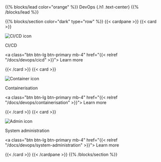 {{% blocks/lead color="orange" %}}
DevOps
{.h1 .text-center}
{{% /blocks/lead %}}

{{% blocks/section color="dark" type="row" %}}
{{< cardpane >}}
{{< card >}}

![CI/CD icon](/cicd.png)

CI/CD

<a class="btn btn-lg btn-primary mb-4" href="{{< relref "/docs/devops/cicd" >}}">
Learn more <i class="fas fa-arrow-alt-circle-right ms-2"></i>
</a>

{{< /card >}}
{{< card >}}

![Container icon](/containers.png)

Containerisation

<a class="btn btn-lg btn-primary mb-4" href="{{< relref "/docs/devops/containerisation" >}}">
Learn more <i class="fas fa-arrow-alt-circle-right ms-2"></i>
</a>

{{< /card >}}
{{< card >}}

![Admin icon](/sys-admin.png)

System administration

<a class="btn btn-lg btn-primary mb-4" href="{{< relref "/docs/devops/system-administration" >}}">
Learn more <i class="fas fa-arrow-alt-circle-right ms-2"></i>
</a>

{{< /card >}}
{{< /cardpane >}}
{{% /blocks/section %}}